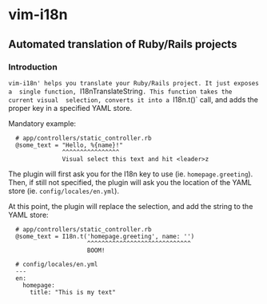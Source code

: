 # vim-i18n
## Automated translation of Ruby/Rails projects

### Introduction

`vim-i18n' helps you translate your Ruby/Rails project. It just exposes a 
single function, `I18nTranslateString`. This function takes the current visual 
selection, converts it into a `I18n.t()` call, and adds the proper key in a 
specified YAML store.

Mandatory example:

```
  # app/controllers/static_controller.rb
  @some_text = "Hello, %{name}!"
               ^^^^^^^^^^^^^^^^
               Visual select this text and hit <leader>z
```

The plugin will first ask you for the I18n key to use (ie. `homepage.greeting`).
Then, if still not specified, the plugin will ask you the location of the YAML
store (ie. `config/locales/en.yml`).

At this point, the plugin will replace the selection, and add the string to the
YAML store:

```
  # app/controllers/static_controller.rb
  @some_text = I18n.t('homepage.greeting', name: '')
                      ^^^^^^^^^^^^^^^^^^^^^^^^^^^^^
                      BOOM!

  # config/locales/en.yml
  ---
  en:
    homepage:
      title: "This is my text"
```

